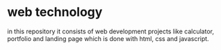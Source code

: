 # web technology
in this repository it consists of web development projects like calculator, portfolio and landing page which is done with html, css and javascript.
